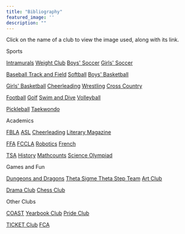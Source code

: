 ```yaml
---
title: "Bibliography"
featured_image: ''
description: ""
---
```


<p>Click on the name of a club to view the image used, along with its link.</p>
</div>

<p>Sports</p>
</div>

<a href="https://encrypted-tbn0.gstatic.com/images?q=tbn:ANd9GcRs00uGc1aVmQkicIJ4fJMCT9_ClNUT8j_nlw&s">Intramurals</a>
<a href="https://encrypted-tbn0.gstatic.com/images?q=tbn:ANd9GcTGmyRmUwm6InN6SRmWO_-RZq9qSkSGHB_qUQ&s">Weight Club</a>
<a href="https://resources.finalsite.net/images/f_auto,q_auto,t_image_size_2/v1706812465/mcpsorg/oxyocumlkokfupna4vdz/boyssocerforwebsite.jpg">Boys' Soccer</a>
<a href="https://resources.finalsite.net/images/f_auto,q_auto,t_image_size_2/v1715352186/mcpsorg/nfxlhzjfrc2y2r4ketnv/girlssoccerforwebsite.jpg">Girls' Soccer</a>
</div>

<a href="https://resources.finalsite.net/images/f_auto,q_auto,t_image_size_4/v1743437065/mcpsorg/w7hu0u7jc5lzak9ztbnz/BaseballMarch2025.jpg">Baseball  </a>
<a href="https://resources.finalsite.net/images/f_auto,q_auto,t_image_size_2/v1706305102/mcpsorg/zdkwe15fff3k3k0bhzav/Trackandfieldpicforwebsite.jpg">Track and Field</a>
<a href="https://resources.finalsite.net/images/f_auto,q_auto,t_image_size_3/v1706303125/mcpsorg/ofarjzn8bz3wdq3wikeo/Softballforwebsite.jpg">Softball</a>
<a href="https://resources.finalsite.net/images/f_auto,q_auto,t_image_size_2/v1694097646/mcpsorg/iipxpwr2ke2juh37olus/boysbasketball.jpg">Boys' Basketball</a>
</div>

<a href="https://resources.finalsite.net/images/f_auto,q_auto/v1701094818/mcpsorg/hmpdcgtz769pcjkpiwro/girlsbasketball_1.jpg">Girls' Basketball</a>
<a href="https://resources.finalsite.net/images/f_auto,q_auto,t_image_size_3/v1716897080/mcpsorg/npypd4xr7ffco3tiqdgy/Cheerleadingpic.jpg">Cheerleading</a>
<a href="https://resources.finalsite.net/images/f_auto,q_auto,t_image_size_3/v1694097997/mcpsorg/wqz1kngpmrc2d6acyuyu/wrestling.jpg">Wrestling</a>
<a href="https://resources.finalsite.net/images/f_auto,q_auto,t_image_size_2/v1716900346/mcpsorg/qff8n9fo1gjyuoiidfpc/CrossCountryRace.webp">Cross Country</a>
</div>

<a href="https://resources.finalsite.net/images/f_auto,q_auto,t_image_size_2/v1690389009/mcpsorg/hyzt3aygytdob2skqbzt/footballforwebsite.jpg">Football</a>
<a href="https://resources.finalsite.net/images/f_auto,q_auto,t_image_size_3/v1690389505/mcpsorg/mcjfvq6b0sb2i0f0sq4d/Golfforwebsite.jpg">Golf</a>
<a href="https://resources.finalsite.net/images/f_auto,q_auto/v1690389954/mcpsorg/wpbnnaxlfzvnfthx7fw5/Swimanddiveforwebsite.jpg">Swim and Dive</a>
<a href="https://resources.finalsite.net/images/f_auto,q_auto,t_image_size_2/v1690390137/mcpsorg/xa2znm90wl57fiy5yvew/Volleyballforwebsite.jpg">Volleyball</a>
</div>

<a href="https://cdn-icons-png.flaticon.com/512/16117/16117721.png">Pickleball</a>
<a href="https://encrypted-tbn0.gstatic.com/images?q=tbn:ANd9GcSiS8t9ODi29FC-qq-8EVBJcUS_f9yLtw5nkw&s">Taekwondo</a>
</div>

<p>Academics</p>
</div>

<a href="https://storage.googleapis.com/stateless-mountainmedianews-co/sites/19/2024/08/1-BMS-FBLA-team.jpg">FBLA</a>
<a href="https://t3.ftcdn.net/jpg/02/96/60/70/360_F_296607002_qXcuGBZXQdD5z7NY4ofXNlskMUNItNYZ.jpg">ASL</a>
<a href="https://www.shutterstock.com/image-photo/closeup-magazines-arranged-on-bookshelf-260nw-1341869699.jpg">Cheerleading</a>
<a href="https://resources.finalsite.net/images/f_auto,q_auto,t_image_size_3/v1694097997/mcpsorg/wqz1kngpmrc2d6acyuyu/wrestling.jpg">Literary Magazine</a>
</div>

<a href="https://images.seeklogo.com/logo-png/40/2/national-ffa-organization-logo-png_seeklogo-401847.png">FFA</a>
<a href="https://encrypted-tbn0.gstatic.com/images?q=tbn:ANd9GcSnk9nyMp-BV3PsYz9DP_CHF6N8DT3uoKH5ow&s">FCCLA</a>
<a href="https://www.robotc.net/images/download-vex.jpg">Robotics</a>
<a href="https://freerangestock.com/sample/130433/eiffel-tower.jpg">French</a>
</div>

<a href="https://upload.wikimedia.org/wikipedia/en/thumb/9/96/Technology_Student_Association_Emblem.svg/1200px-Technology_Student_Association_Emblem.svg.png">TSA</a>
<a href="https://www.worldhistory.org/uploads/images/6798.jpg">History</a>
<a href="https://images.squarespace-cdn.com/content/v1/63d40fe2cbd65e16cb8098b6/e5434385-f0d5-420d-bab0-653a932ab3c0/mathcounts">Mathcounts</a>
<a href="https://encrypted-tbn0.gstatic.com/images?q=tbn:ANd9GcSXHYVZzvyuXS353QOYjXCaos2wIcJ-MskXxg&s">Science Olympiad</a>
</div>

<p>Games and Fun</p>
</div>

<a href="https://cdn.prod.website-files.com/5ef533ae985e4ec69badc014/66dbbd9f65f6e9a2483e6274_dnd-explained.jpg">Dungeons and Dragons</a>
<a href="https://aaregistry.org/wp-content/uploads/2021/03/stepping-afrika.jpg">Theta Sigme Theta Step Team</a>
<a href="https://encrypted-tbn0.gstatic.com/images?q=tbn:ANd9GcR-7hWXwervcgK_KZZrFp-LjpElQq6lV7ZmNg&s">Art Club</a>
</div>

<a href="https://resources.finalsite.net/images/f_auto,q_auto,t_image_size_6/v1687442295/mcpsorg/sxiswcea7gegoo1eokev/BMS4.jpg">Drama Club</a>
<a href="https://upload.wikimedia.org/wikipedia/commons/thumb/6/6f/ChessSet.jpg/640px-ChessSet.jpg">Chess Club</a>
</div>

<p>Other Clubs</p>
</div>

<a href="https://static.wixstatic.com/media/9ca844_6b81b4fec8404ec3bad10c94f9b89ad2~mv2.png">COAST</a>
<a href="https://yearbookforever.com/images/Products/product_id_01.png">Yearbook Club</a>
<a href="https://encrypted-tbn0.gstatic.com/images?q=tbn:ANd9GcRHn-faVDn0W3AieipaxmNd5ZP5J0iW04jj5w&s">Pride Club</a>
</div>

<a href="https://encrypted-tbn0.gstatic.com/images?q=tbn:ANd9GcQWSkEbE4eQXLCOPlixqoxMcPinhSFbLX7nZg&s">TICKET Club</a>
<a href="https://lirp.cdn-website.com/5f4b8e70/dms3rep/multi/opt/FCAlogo-CircleColr-01-1920w.png">FCA</a>